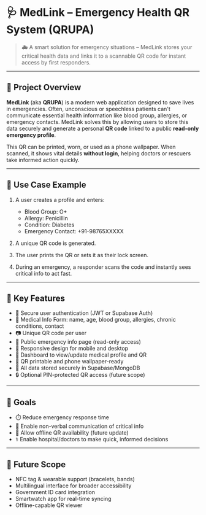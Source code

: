 # 🩺 MedLink – Emergency Health QR System (QRUPA)

> 🚑 A smart solution for emergency situations – MedLink stores your critical health data and links it to a scannable QR code for instant access by first responders.

---

## 📌 Project Overview

**MedLink** (aka **QRUPA**) is a modern web application designed to save lives in emergencies. Often, unconscious or speechless patients can't communicate essential health information like blood group, allergies, or emergency contacts. MedLink solves this by allowing users to store this data securely and generate a personal **QR code** linked to a public **read-only emergency profile**.

This QR can be printed, worn, or used as a phone wallpaper. When scanned, it shows vital details **without login**, helping doctors or rescuers take informed action quickly.

---

## 🧠 Use Case Example

1. A user creates a profile and enters:
   - Blood Group: O+
   - Allergy: Penicillin
   - Condition: Diabetes
   - Emergency Contact: +91-98765XXXXX

2. A unique QR code is generated.

3. The user prints the QR or sets it as their lock screen.

4. During an emergency, a responder scans the code and instantly sees critical info to act fast.

---

## 🔑 Key Features

- 🔐 Secure user authentication (JWT or Supabase Auth)
- 📝 Medical Info Form: name, age, blood group, allergies, chronic conditions, contact
- 📷 Unique QR code per user
- 📄 Public emergency info page (read-only access)
- 📱 Responsive design for mobile and desktop
- 🎨 Dashboard to view/update medical profile and QR
- 🧾 QR printable and phone wallpaper-ready
- 💾 All data stored securely in Supabase/MongoDB
- 🔒 Optional PIN-protected QR access (future scope)

---

## 🚀 Goals

- ⏱️ Reduce emergency response time
- 💬 Enable non-verbal communication of critical info
- 📶 Allow offline QR availability (future update)
- ⚕️ Enable hospital/doctors to make quick, informed decisions

---

## 🔮 Future Scope

- NFC tag & wearable support (bracelets, bands)
- Multilingual interface for broader accessibility
- Government ID card integration
- Smartwatch app for real-time syncing
- Offline-capable QR viewer
